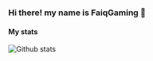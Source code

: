 ### Hi there! my name is FaiqGaming 👋

#### My stats

<img alt="Github stats" src="https://github-readme-stats.vercel.app/api?username=FaiqGaming&theme=dark&show_icons=true&count_private=true&include_all_commits=true&hide_title=false">

<!--
**FaiqGaming/FaiqGaming** is a ✨ _special_ ✨ repository because its `README.md` (this file) appears on your GitHub profile.

Here are some ideas to get you started:

- 🔭 I’m currently working on ...
- 🌱 I’m currently learning ...
- 👯 I’m looking to collaborate on ...
- 🤔 I’m looking for help with ...
- 💬 Ask me about ...
- 📫 How to reach me: ...
- 😄 Pronouns: ...
- ⚡ Fun fact: ...
-->
